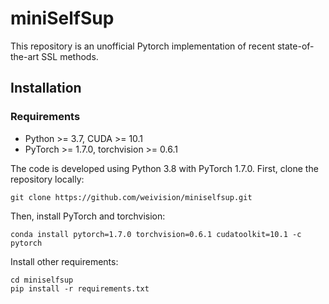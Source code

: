 # miniSelfSup
This repository is an unofficial Pytorch implementation of recent state-of-the-art SSL methods.


## Installation

### Requirements
- Python >= 3.7, CUDA >= 10.1
- PyTorch >= 1.7.0, torchvision >= 0.6.1



The code is developed using Python 3.8 with PyTorch 1.7.0.
First, clone the repository locally:
```shell
git clone https://github.com/weivision/miniselfsup.git
```
Then, install PyTorch and torchvision:
```shell
conda install pytorch=1.7.0 torchvision=0.6.1 cudatoolkit=10.1 -c pytorch
```
Install other requirements:
```shell
cd miniselfsup
pip install -r requirements.txt
```

